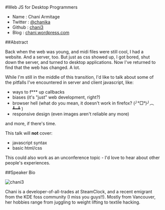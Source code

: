 #Web JS for Desktop Programmers

* Name      : Chani Armitage
* Twitter   : [@chanika][]
* Github    : [chani3][]
* Blog   : [chani.wordpress.com][]

##Abstract

Back when the web was young, and midi files were still cool, I had a website. And a server, too.
But just as css showed up, I got bored, shut down the server, and turned to desktop applications.
Now I've returned to find that the web has changed. A lot.

While I'm still in the middle of this transition, I'd like to talk about some of the pitfalls I've encountered in server and client javascript, like:
* ways to f*** up callbacks
* biases (it's "just" web development, right?)
* browser hell (what do you mean, it doesn't work in firefox?  (╯°□°)╯︵ ┻━┻ )
* responsive design (even images aren't reliable any more)

and more, if there's time.

This talk will **not** cover:
* javascript syntax
* basic html/css

This could also work as an unconference topic - I'd love to hear about other people's experiences.

##Speaker Bio

![chani3](https://raw.github.com/cascadiajs/2013.cascadiajs.com/master/images/chani3.png)

Chani is a developer-of-all-trades at SteamClock, and a recent emigrant from the KDE foss community (I miss you guys!!). Mostly from Vancouver, her hobbies range from juggling to weight lifting to textile hacking.

[@chanika]:http://twitter.com/chanika
[chani3]:http://github.com/chani3
[chani.wordpress.com]:http://chani.wordpress.com

